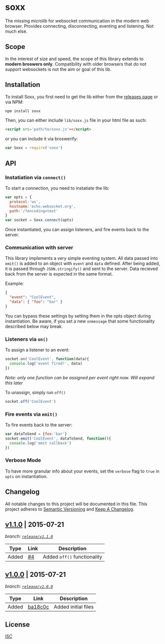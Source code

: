 # soxx

The missing microlib for websocket communication in the modern web browser. Provides connecting, disconnecting, eventing and listening. Not much else.

## Scope

In the interest of size and speed, the scope of this library extends to **modern broswers only**. Compatibility with older browsers that do not support websockets is not the aim or goal of this lib.

## Installation

To install Soxx, you first need to get the lib either from the [releases page]() or via NPM:

```bash
npm install soxx
```

Then, you can either include `lib/soxx.js` file in your html file as such:

```html
<script src='path/to/soxx.js'></script>
```

or you can include it via broswerify:

```js
var Soxx = require('soxx')
```

## API

### Instatiation via `connect()`

To start a connection, you need to instatiate the lib:

```js
var opts = {
  protocol:'ws',
  hostname:'echo.websocket.org',
  path:'/?encoding=text'
}
var socket = Soxx.connect(opts)
```

Once instantiated, you can assign listeners, and fire events back to the server.

### Communication with server

This library implements a very simple eventing system. All data passed into `emit()` is added to an object with `event` and `data` defined. After being added, it is passed through `JSON.stringify()` and sent to the server. Data recieved back from the server is expected in the same format.

Example:

```json
{
  "event": "CoolEvent",
  "data": { "foo": "bar" }
}
```

You can bypass these settings by setting them in the opts object during instantiation. Be aware, if you set a new `onmessage` that some functionality described below may break.

### Listeners via `on()`

To assign a listener to an event:

```js
socket.on('CoolEvent', function(data){
  console.log('event fired!', data)
})
```

*Note: only one function can be assigned per event right now. Will expand this later*

To unassign, simply run `off()`

```js
socket.off('CoolEvent')
```

### Fire events via `emit()`

To fire events back to the server:

```js
var dataToSend = {foo:'bar'}
socket.emit('CoolEvent', dataToSend, function(){
  console.log('emit callback')
})
```

### Verbose Mode

To have more granular info about your events, set the `verbose` flag to `true` in `opts` on instantiation.

## Changelog

All notable changes to this project will be documented in this file.
This project adheres to [Semantic Versioning](http://semver.org/) and [Keep A Changelog](http://keepachangelog.com/).

## [v1.1.0](https://github.com/therebelrobot/soxx/commit/67ff21410ab7d24194b6e70583ebd5a124f01d4c) | 2015-07-21
*branch: [`release/v1.1.0`](https://github.com/therebelrobot/soxx/tree/release/v1.1.0)*

| Type | Link | Description |
| ---- | ---- | ----------- |
| Added | [#4](https://github.com/therebelrobot/soxx/pull/4) | Added `off()` functionality |

## [v1.0.0](https://github.com/therebelrobot/soxx/commit/ba18c0c0dbf1dff7db920a458d6e2a2b1f59b801) | 2015-07-21
*branch: [`release/v1.0.0`](https://github.com/therebelrobot/soxx/tree/release/v1.0.0)*

| Type | Link | Description |
| ---- | ---- | ----------- |
| Added | [ba18c0c](https://github.com/therebelrobot/soxx/commit/ba18c0c0dbf1dff7db920a458d6e2a2b1f59b801) | Added initial files |


## License

[ISC](https://tldrlegal.com/license/-isc-license)

